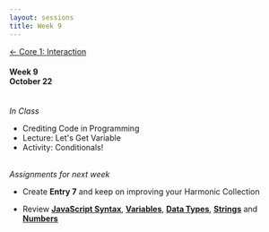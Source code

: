 ```yaml
---
layout: sessions
title: Week 9
---
```


[<span class="nav-color">← Core 1: Interaction</span>](core1-interaction.github.io)

#### Week 9 <br>October 22<br><br>


*In Class*  
+ Crediting Code in Programming
+ Lecture: Let's Get Variable	
+ Activity: Conditionals!<br><br>	


*Assignments for next week*	
+ Create **Entry 7** and keep on improving your Harmonic Collection
  
+ Review **[<u>JavaScript Syntax</u>](https://www.w3schools.com/js/js_syntax.asp)**, **[<u>Variables</u>](https://www.w3schools.com/js/js_variables.asp)**, **[<u>Data Types</u>](https://www.w3schools.com/js/js_datatypes.asp)**, **[<u>Strings</u>](https://www.w3schools.com/js/js_strings.asp)** and **[<u>Numbers</u>](https://www.w3schools.com/js/js_numbers.asp)**
